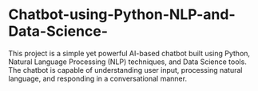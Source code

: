 # Chatbot-using-Python-NLP-and-Data-Science-
This project is a simple yet powerful AI-based chatbot built using Python, Natural Language Processing (NLP) techniques, and Data Science tools. The chatbot is capable of understanding user input, processing natural language, and responding in a conversational manner.
